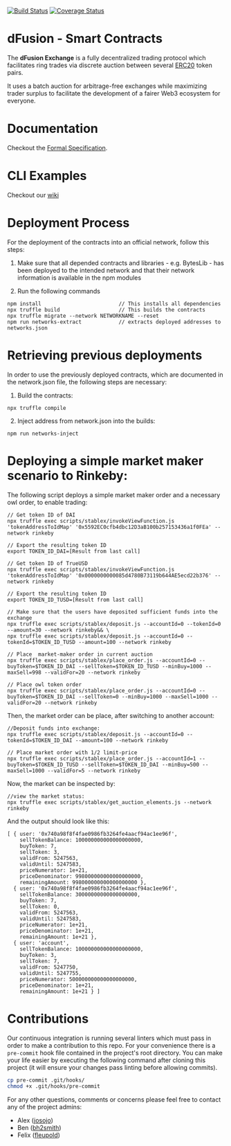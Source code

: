 [![Build Status](https://travis-ci.org/gnosis/dex-contracts.svg?branch=master)](https://travis-ci.org/gnosis/dex-contracts?branch=master)
[![Coverage Status](https://coveralls.io/repos/github/gnosis/dex-contracts/badge.svg?branch=master)](https://coveralls.io/github/gnosis/dex-contracts?branch=master)



# dFusion - Smart Contracts

The **dFusion Exchange** is a fully decentralized trading protocol which facilitates ring trades via discrete auction between several [ERC20](https://github.com/ethereum/EIPs/blob/master/EIPS/eip-20.md) token pairs.

It uses a batch auction for arbitrage-free exchanges while maximizing trader surplus to facilitate the development of a fairer Web3 ecosystem for everyone.


# Documentation
Checkout the [Formal Specification](https://github.com/gnosis/dex-research/blob/master/dFusion/dFusion.rst).

# CLI Examples

Checkout our [wiki](https://github.com/gnosis/dex-contracts/wiki/Script-Usage-Examples)


# Deployment Process

For the deployment of the contracts into an official network, follow this steps:

1. Make sure that all depended contracts and libraries - e.g. BytesLib - has been deployed to the intended network and that their network information is available in the npm modules 

2. Run the following commands
```
npm install                         // This installs all dependencies
npx truffle build                   // This builds the contracts
npx truffle migrate --network NETWORKNAME --reset
npm run networks-extract            // extracts deployed addresses to networks.json
```


# Retrieving previous deployments

In order to use the previously deployed contracts, which are documented in the network.json file, the following steps are necessary:

1. Build the contracts:
```
npx truffle compile
```

2. Inject address from network.json into the builds:
```
npm run networks-inject 
```

# Deploying a simple market maker scenario to Rinkeby:

The following script deploys a simple market maker order and a necessary owl order, to enable trading:
```
// Get token ID of DAI
npx truffle exec scripts/stablex/invokeViewFunction.js 'tokenAddressToIdMap' '0x5592EC0cfb4dbc12D3aB100b257153436a1f0FEa' --network rinkeby

// Export the resulting token ID
export TOKEN_ID_DAI=[Result from last call]

// Get token ID of TrueUSD
npx truffle exec scripts/stablex/invokeViewFunction.js 'tokenAddressToIdMap' '0x0000000000085d4780B73119b644AE5ecd22b376' --network rinkeby

// Export the resulting token ID
export TOKEN_ID_TUSD=[Result from last call]

// Make sure that the users have deposited sufficient funds into the exchange
npx truffle exec scripts/stablex/deposit.js --accountId=0 --tokenId=0 --amount=30 --network rinkeby&& \
npx truffle exec scripts/stablex/deposit.js --accountId=0 --tokenId=$TOKEN_ID_TUSD --amount=100 --network rinkeby

// Place  market-maker order in current auction
npx truffle exec scripts/stablex/place_order.js --accountId=0 --buyToken=$TOKEN_ID_DAI --sellToken=$TOKEN_ID_TUSD --minBuy=1000 --maxSell=998 --validFor=20 --network rinkeby

// Place owl token order
npx truffle exec scripts/stablex/place_order.js --accountId=0 --buyToken=$TOKEN_ID_DAI --sellToken=0 --minBuy=1000 --maxSell=1000 --validFor=20 --network rinkeby

```

Then, the market order can be place, after switching to another account:
```
//Deposit funds into exchange:
npx truffle exec scripts/stablex/deposit.js --accountId=0 --tokenId=$TOKEN_ID_DAI --amount=100 --network rinkeby

// Place market order with 1/2 limit-price
npx truffle exec scripts/stablex/place_order.js --accountId=1 --buyToken=$TOKEN_ID_TUSD --sellToken=$TOKEN_ID_DAI --minBuy=500 --maxSell=1000 --validFor=5 --network rinkeby
```

Now, the market can be inspected by:
```
//view the market status:
npx truffle exec scripts/stablex/get_auction_elements.js --network rinkeby
```

And the output should look like this:
```
[ { user: '0x740a98f8f4fae0986fb3264fe4aacf94ac1ee96f',
    sellTokenBalance: 100000000000000000000,
    buyToken: 7,
    sellToken: 3,
    validFrom: 5247563,
    validUntil: 5247583,
    priceNumerator: 1e+21,
    priceDenominator: 998000000000000000000,
    remainingAmount: 998000000000000000000 },
  { user: '0x740a98f8f4fae0986fb3264fe4aacf94ac1ee96f',
    sellTokenBalance: 30000000000000000000,
    buyToken: 7,
    sellToken: 0,
    validFrom: 5247563,
    validUntil: 5247583,
    priceNumerator: 1e+21,
    priceDenominator: 1e+21,
    remainingAmount: 1e+21 },
  { user: 'account',
    sellTokenBalance: 100000000000000000000,
    buyToken: 3,
    sellToken: 7,
    validFrom: 5247750,
    validUntil: 5247755,
    priceNumerator: 500000000000000000000,
    priceDenominator: 1e+21,
    remainingAmount: 1e+21 } ]
```


# Contributions
Our continuous integration is running several linters which must pass in order to make a contribution to this repo. For your convenience there is a `pre-commit` hook file contained in the project's root directory. You can make your life easier by executing the following command after cloning this project (it will ensure your changes pass linting before allowing commits).

```bash
cp pre-commit .git/hooks/
chmod +x .git/hooks/pre-commit
```

For any other questions, comments or concerns please feel free to contact any of the project admins:

- Alex ([josojo](https://github.com/josojo))
- Ben ([bh2smith](https://github.com/bh2smith))
- Felix ([fleupold](https://github.com/fleupold))
